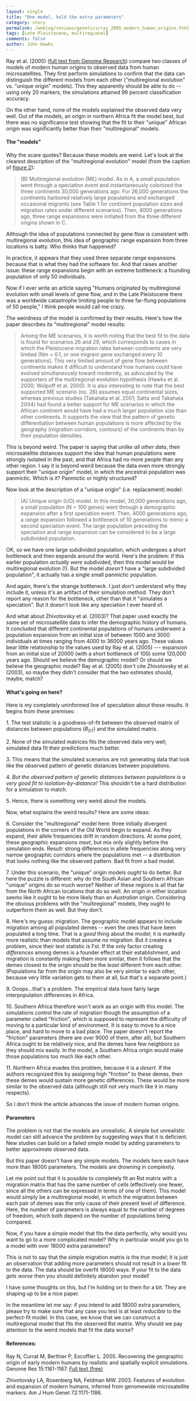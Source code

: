 ```yaml
---
layout: single 
title: "One model, hold the extra parameters" 
category: story
permalink: /weblog/reviews/genetics/ray_2005_modern_human_origins.html
tags: [Late Pleistocene, multiregional] 
comments: false 
author: John Hawks 
---
```



<p>
Ray et al. (2005) (<a href="http://www.genome.org/cgi/content/full/15/8/1161">full text from Genome Research</a>) compare two classes of models of modern human origins to observed data from human microsatellites. They first perform simulations to confirm that the data can distinguish the different models from each other ("multiregional evolution" vs. "unique origin" models). This they apparently should be able to do -- using only 20 markers, the simulations attained 99 percent classification accuracy. 
</p>

<p>
On the other hand, none of the models explained the observed data very well. Out of the models, an origin in northern Africa fit the model best, but there was no significance test showing that the fit to their "unique" African origin was significantly better than their "multiregional" models. 
</p>

<h4>The "models"</h4>

<p>
Why the scare quotes? Because these models are weird. Let's look at the clearest description of the "multiregional evolution" model (from the caption of <a href="http://www.genome.org/cgi/content-nw/full/15/8/1161/FIG2">figure 2</a>): 
</p>

<blockquote>(B) Multiregional evolution (ME) model. As in A, a small population went through a speciation event and instantaneously colonized the three continents 30,000 generations ago. For 26,000 generations the continents harbored relatively large populations and exchanged occasional migrants (see Table 1 for continent population sizes and migration rates under different scenarios). Then, 4000 generations ago, three range expansions were initiated from the three different origins shown in C.</blockquote>

<p>
Although the idea of populations connected by gene flow is consistent with multiregional evolution, this idea of geographic range expansion from three locations is batty. Who thinks that happened?
</p>

<p>
In practice, it appears that they used three separate range expansions because that is what they had the software for. And that raises another issue: these range expansions begin with an extreme bottleneck: a founding population of only 50 individuals. 
</p>

<p>
Now if I ever write an article saying "Humans originated by multiregional evolution with small levels of gene flow, and in the Late Pleistocene there was a worldwide catastrophe limiting people to three far-flung populations of 50 people," I think people would call me crazy. 
</p>

<p>
The weirdness of the model is confirmed by their results. Here's how the paper describes its "multiregional" model results: 
</p>

<blockquote>Among the ME scenarios, it is worth noting that the best fit to the data is found for scenarios 26 and 29, which corresponds to cases in which the Pleistocene migration rates between continents are very limited (Nm = 0.1, or one migrant gene exchanged every 10 generations). This very limited amount of gene flow between continents makes it difficult to understand how humans could have evolved simultaneously toward modernity, as advocated by the supporters of the multiregional evolution hypothesis (Hawks et al. 2000; Wolpoff et al. 2000). It is also interesting to note that the best supported ME scenario (no. 26) assumes equal continental sizes, whereas previous studies (Takahata et al. 2001; Satta and Takahata 2004) had found a better support for ME scenarios in which the African continent would have had a much larger population size than other continents. It supports the view that the pattern of genetic differentiation between human populations is more affected by the geography (migration corridors, contours) of the continents than by their population densities.</blockquote>

<p>
This is beyond weird. The paper is saying that <i>unlike all other data</i>, their microsatellite distances support the idea that human populations were strongly isolated in the past, and that Africa had no more people than any other region. I say it is beyond weird because the data even more strongly support their "unique origin" model, in which the ancestral population was panmictic. Which is it? Panmictic or highly structured? 
</p>

<p>
Now look at the description of a "unique origin" (i.e. replacement) model:
</p>

<blockquote>(A) Unique origin (UO) model. In this model, 30,000 generations ago, a small population (N = 100 genes) went through a demographic expansion after a first speciation event. Then, 4000 generations ago, a range expansion followed a bottleneck of 10 generations to mimic a second speciation event. The large population preceding the speciation and range expansion can be considered to be a large subdivided population. </blockquote>

<p>
OK, so we have one large subdivided population, which undergoes a short bottleneck and then expands around the world. Here's the problem: if this earlier population <i>actually were</i> subdivided, then this model would be multiregional evolution (!). But the model <i>doesn't</i> have a "large subdivided population", it actually has a single small panmictic population. 
</p>

<p>
And again, there's the strange bottleneck. I just don't understand why they include it, unless it's an artifact of their simulation method. They don't report any reason for the bottleneck, other than that it "simulates a speciation". But it doesn't look like any speciation I ever heard of. 
</p>

<p>
And what about Zhivotovsky et al. (2003)? That paper used exactly the same set of microsatellite data to infer the demographic history of humans. It concluded that different continental populations of humans underwent a population expansion from an initial size of between 1000 and 3000 individuals at times ranging from 4000 to 36000 years ago. These values bear little relationship to the values used by Ray et al. (2005) --- expansion from an initial size of 20000 (with a short bottleneck of 100) some 120,000 years ago. Should we believe the demographic model? Or should we believe the geographic model? Ray et al. (2005) don't cite Zhivotovsky et al. (2003), so maybe they didn't consider that the two estimates should, maybe, match? 
</p>

<h4>What's going on here?</h4>

<p>
Here is my completely uninformed line of speculation about these results. It begins from these premises: 
</p>

<p>
1. The test statistic is a goodness-of-fit between the observed matrix of distances between populations (<i>R<sub>ST</sub></i>) and the simulated matrix. 
</p>

<p>
2. None of the simulated matrices fits the observed data very well; simulated data fit their predictions much better. 
</p>

<p>
3. This means that the simulated scenarios are not generating data that look like the observed pattern of genetic distances between populations. 
</p>

<p>
4. <i>But the observed pattern of genetic distances between populations is a very good fit to isolation-by-distance!</i> This shouldn't be a hard distribution for a simulation to match. 
</p>

<p>
5. Hence, there is something very weird about the models. 
</p>

<p>
Now, what explains the weird results? Here are some ideas: 
</p>

<p>
6. Consider the "multiregional" model here: three initially divergent populations in the corners of the Old World begin to expand. As they expand, their allele frequencies drift in random directions. At some point, these geographic expansions <i>meet</i>, but mix only slightly before the simulation ends. Result: strong differences in allele frequencies along very narrow geographic corridors where the populations met -- a distribution that looks nothing like the observed pattern. Bad fit from a bad model. 
</p>

<p>
7. Under this scenario, the "unique" origin models <i>ought</i> to do better. But here the puzzle is different: why do the South Asian and Southern African "unique" origins do so much worse? Neither of these regions is all that far from the North African locations that do so well. An origin in either location seems like it ought to be more likely than an <i>Australian</i> origin. Considering the obvious problems with the "multiregional" models, they ought to outperform them as well. But they don't. 
</p>

<p>
8. Here's my guess: migration. The geographic model appears to include migration among all populated demes -- even the ones that have been populated a long time. That is a <I>good</I> thing about the model; it is markedly more realistic than models that assume <I>no</i> migration. But it creates a problem, since their test statistic is Fst. If the only factor creating <i>differences</i> among demes is a founder effect at their establishment, and migration is constantly making them more similar, then it follows that the demes closest to the origin should be the <i>least</i> different from each other. (Populations far from the origin may also be very similar to each other, because very little variation gets to them at all, but that's a separate point.) 
</p>

<p>
9. Ooops...that's a problem. The empirical data have fairly large interpopulation differences in Africa. 
</p>

<p>
10. Southern Africa therefore won't work as an origin with this model. The simulations control the rate of migration though the assumption of a parameter called "friction", which is supposed to represent the difficulty of moving to a particular kind of environment. It is easy to move to a nice place, and hard to move to a bad place. The paper doesn't report the "friction" parameters (there are over 9000 of them, after all), but Southern Africa ought to be relatively nice, and the demes have few neighbors so they should mix easily. In the model, a Southern Africa origin would make those populations too much like each other. 
</p>

<p>
11. Northern Africa evades this problem, because it is a <i>desert</i>. If the authors recognized this by assigning high "friction" to these demes, then these demes would sustain more genetic differences. These would be more similar to the observed data (although still not very much like it in many respects). 
</p>

<p>
So I don't think the article advances the issue of modern human origins. 
</p>

<h4>Parameters</h4>

<p>
The problem is not that the models are unrealistic. A simple but unrealistic model can still advance the problem by suggesting ways that it is deficient. New studies can build on a failed simple model by adding parameters to better approximate observed data. 
</p>

<p>
But this paper doesn't have any simple models. The models here each have more than 18000 parameters. The models are drowning in complexity. 
</p>

<p>
Let me point out that it is possible to completely fit an Rst matrix with a migration matrix that has the same number of cells (effectively one fewer, since all the others can be expressed in terms of one of them). This model would simply be a multiregional model, in which the migration between each pair of demes was the only cause of their present level of difference. Here, the number of parameters is always equal to the number of degrees of freedom, which both depend on the number of populations being compared. 
</p>

<p>
Now, if you have a simple model that fits the data perfectly, why would you want to go to a more complicated model? Why in particular would you go to a model with over 18000 extra parameters? 
</p>

<p>
This is not to say that the simple migration matrix is the <I>true</I> model; it is just an observation that adding more parameters should not result in a <i>lower</i> fit to the data. The data should be overfit 18000 ways. If your fit to the data <i>gets worse</i> then you should definitely abandon your model!
</p>

<p>
I have some thoughts on this, but I'm holding on to them for a bit. They are shaping up to be a nice paper. 
</p>

<p>
In the meantime let me say: if you intend to add 18000 extra parameters, please try to make sure that any case you test is at least <i>reducible</i> to the perfect-fit model. In this case, we know that we can construct a multiregional model that fits the observed Rst matrix. Why should we pay attention to the weird models that fit the data worse? 
</p>

<h4>References:</h4>

<p class="cite">Ray N, Currat M, Berthier P, Excoffier L. 2005. Recovering the geographic origin of early modern humans by realistic and spatially explicit simulations. Genome Res 15:1161-1167. <a href="http://www.genome.org/cgi/content/full/15/8/1161">Full text (free)</a></p>

<p class="cite">Zhivotovsky LA, Rosenberg NA, Feldman MW. 2003. Features of evolution and expansion of modern humans, inferred from genomewide microsatellite markers. Am J Hum Genet 72:1171-1186.</p>

